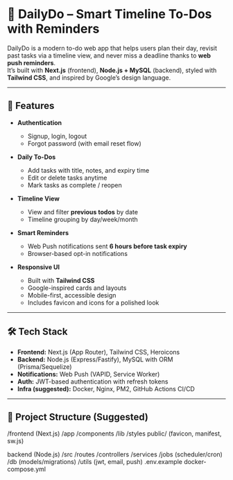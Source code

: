 # 📝 DailyDo – Smart Timeline To-Dos with Reminders

DailyDo is a modern to-do web app that helps users plan their day, revisit past tasks via a timeline view, and never miss a deadline thanks to **web push reminders**.  
It’s built with **Next.js** (frontend), **Node.js + MySQL** (backend), styled with **Tailwind CSS**, and inspired by Google’s design language.

---

## 🚀 Features

- **Authentication**
  - Signup, login, logout
  - Forgot password (with email reset flow)

- **Daily To-Dos**
  - Add tasks with title, notes, and expiry time
  - Edit or delete tasks anytime
  - Mark tasks as complete / reopen

- **Timeline View**
  - View and filter **previous todos** by date
  - Timeline grouping by day/week/month

- **Smart Reminders**
  - Web Push notifications sent **6 hours before task expiry**
  - Browser-based opt-in notifications

- **Responsive UI**
  - Built with **Tailwind CSS**
  - Google-inspired cards and layouts
  - Mobile-first, accessible design
  - Includes favicon and icons for a polished look

---

## 🛠️ Tech Stack

- **Frontend:** Next.js (App Router), Tailwind CSS, Heroicons  
- **Backend:** Node.js (Express/Fastify), MySQL with ORM (Prisma/Sequelize)  
- **Notifications:** Web Push (VAPID, Service Worker)  
- **Auth:** JWT-based authentication with refresh tokens  
- **Infra (suggested):** Docker, Nginx, PM2, GitHub Actions CI/CD

---

## 📂 Project Structure (Suggested)

/frontend (Next.js)
/app
/components
/lib
/styles
public/ (favicon, manifest, sw.js)

backend (Node.js)
/src
/routes
/controllers
/services
/jobs (scheduler/cron)
/db (models/migrations)
/utils (jwt, email, push)
.env.example
docker-compose.yml

